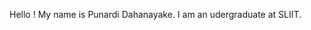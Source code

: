 Hello ! My name is Punardi Dahanayake. I am an udergraduate at SLIIT.
<!---
IT21130052/IT21130052 is a ✨ special ✨ repository because its `README.md` (this file) appears on your GitHub profile.
You can click the Preview link to take a look at your changes.
--->
